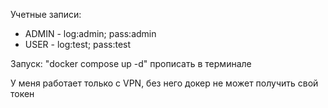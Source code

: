 <p>Учетные записи:</p>
  <ul>
    <li>ADMIN - log:admin; pass:admin</li>
    <li>USER - log:test; pass:test</li>
  </ul>

<p>Запуск: "docker compose up -d" прописать в терминале</p>
<p>У меня работает только с VPN, без него докер не может получить свой токен</p>


